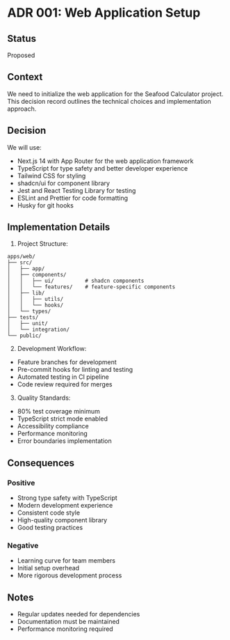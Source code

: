 # ADR 001: Web Application Setup

## Status
Proposed

## Context
We need to initialize the web application for the Seafood Calculator project. This decision record outlines the technical choices and implementation approach.

## Decision
We will use:
- Next.js 14 with App Router for the web application framework
- TypeScript for type safety and better developer experience
- Tailwind CSS for styling
- shadcn/ui for component library
- Jest and React Testing Library for testing
- ESLint and Prettier for code formatting
- Husky for git hooks

## Implementation Details
1. Project Structure:
```
apps/web/
├── src/
│   ├── app/
│   ├── components/
│   │   ├── ui/          # shadcn components
│   │   └── features/    # feature-specific components
│   ├── lib/
│   │   ├── utils/
│   │   └── hooks/
│   └── types/
├── tests/
│   ├── unit/
│   └── integration/
└── public/
```

2. Development Workflow:
- Feature branches for development
- Pre-commit hooks for linting and testing
- Automated testing in CI pipeline
- Code review required for merges

3. Quality Standards:
- 80% test coverage minimum
- TypeScript strict mode enabled
- Accessibility compliance
- Performance monitoring
- Error boundaries implementation

## Consequences
### Positive
- Strong type safety with TypeScript
- Modern development experience
- Consistent code style
- High-quality component library
- Good testing practices

### Negative
- Learning curve for team members
- Initial setup overhead
- More rigorous development process

## Notes
- Regular updates needed for dependencies
- Documentation must be maintained
- Performance monitoring required
